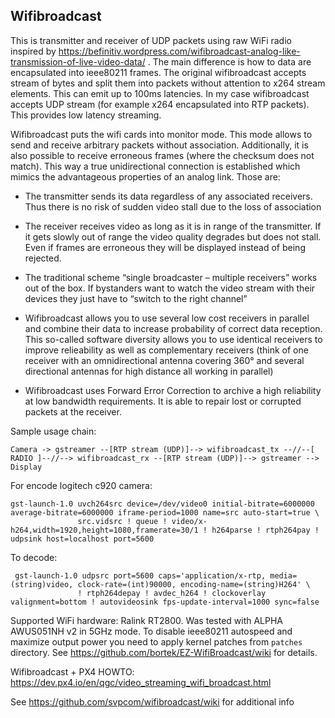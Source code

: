 Wifibroadcast
-------------

This is transmitter and receiver of UDP packets using raw WiFi radio inspired by https://befinitiv.wordpress.com/wifibroadcast-analog-like-transmission-of-live-video-data/ . The main difference is how to data are encapsulated into ieee80211 frames. The original wifibroadcast accepts stream of bytes and split them into packets without attention to x264 stream elements. This can emit up to 100ms latencies.  In my case wifibroadcast accepts UDP stream (for example x264 encapsulated into RTP packets). This provides low latency streaming.


Wifibroadcast puts the wifi cards into monitor mode. This mode allows to send and receive arbitrary packets without association. Additionally, it is also possible to receive erroneous frames (where the checksum does not match). This way a true unidirectional connection is established which mimics the advantageous properties of an analog link. Those are:

 - The transmitter sends its data regardless of any associated receivers. Thus there is no risk of sudden video stall due to the loss of association

 - The receiver receives video as long as it is in range of the transmitter. If it gets slowly out of range the video quality degrades but does not stall. Even if frames are erroneous they will be displayed instead of being rejected.

 - The traditional scheme “single broadcaster – multiple receivers” works out of the box. If bystanders want to watch the video stream with their devices they just have to “switch to the right channel”

 - Wifibroadcast allows you to use several low cost receivers in parallel and combine their data to increase probability of correct data reception. This so-called software diversity allows you to use identical receivers to improve relieability as well as complementary receivers (think of one receiver with an omnidirectional antenna covering 360° and several directional antennas for high distance all working in parallel)

 - Wifibroadcast uses Forward Error Correction to archive a high reliability at low bandwidth requirements. It is able to repair lost or corrupted packets at the receiver.



Sample usage chain:
```
Camera -> gstreamer --[RTP stream (UDP)]--> wifibroadcast_tx --//--[ RADIO ]--//--> wifibroadcast_rx --[RTP stream (UDP)]--> gstreamer --> Display
```

For encode logitech c920 camera:
```
gst-launch-1.0 uvch264src device=/dev/video0 initial-bitrate=6000000 average-bitrate=6000000 iframe-period=1000 name=src auto-start=true \
               src.vidsrc ! queue ! video/x-h264,width=1920,height=1080,framerate=30/1 ! h264parse ! rtph264pay ! udpsink host=localhost port=5600
```

To decode:
```
 gst-launch-1.0 udpsrc port=5600 caps='application/x-rtp, media=(string)video, clock-rate=(int)90000, encoding-name=(string)H264' \
               ! rtph264depay ! avdec_h264 ! clockoverlay valignment=bottom ! autovideosink fps-update-interval=1000 sync=false
```


Supported WiFi hardware:  Ralink RT2800. Was tested with ALPHA AWUS051NH v2 in 5GHz mode. To disable ieee80211 autospeed and maximize output power you
need to apply kernel patches from ``patches`` directory. See https://github.com/bortek/EZ-WifiBroadcast/wiki for details.

Wifibroadcast + PX4 HOWTO: https://dev.px4.io/en/qgc/video_streaming_wifi_broadcast.html

See https://github.com/svpcom/wifibroadcast/wiki for additional info
